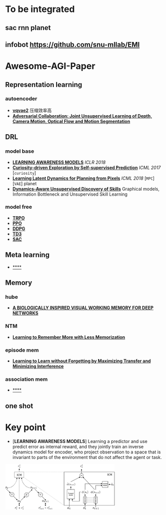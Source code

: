 
# To be integrated
## sac rnn planet
## infobot  https://github.com/snu-mllab/EMI
##
##
##



# Awesome-AGI-Paper
## Representation learning
### autoencoder
   - [**vqvae2**](https://github.com/rosinality/vq-vae-2-pytorch)  压缩效率高
   - [**Adversarial Collaboration: Joint Unsupervised Learning of Depth, Camera Motion, Optical  Flow and Motion Segmentation**](https://github.com/anuragranj/cc)
###
## DRL
### model base
   - [**LEARNING AWARENESS MODELS**](https://arxiv.org/pdf/1804.06318.pdf) *ICLR 2018* 
   - [**Curiosity-driven Exploration by Self-supervised Prediction**](https://pathak22.github.io/noreward-rl/resources/icml17.pdf) *ICML 2017* [`curiosity`]
   - [**Learning Latent Dynamics for Planning from Pixels**](https://arxiv.org/pdf/1811.04551.pdf) *ICML 2018* [`MPC`][`VAE`]  planet
   - [**Dynamics-Aware Unsupervised Discovery of Skills**](https://arxiv.org/pdf/1907.01657.pdf)   Graphical models, Information Bottleneck and Unsupervised Skill
Learning
### model free
   - [**TRPO**](https://arxiv.org/abs/1506.02438)
   - [**PPO**](https://arxiv.org/abs/1707.06347)
   - [**DDPG**](https://arxiv.org/abs/1509.02971)
   - [**TD3**](https://arxiv.org/abs/1802.09477)
   - [**SAC**](https://arxiv.org/abs/1801.01290)
## Meta learning
   - [****]()
## Memory
### hube
   - [**A BIOLOGICALLY INSPIRED VISUAL WORKING MEMORY FOR DEEP NETWORKS**](https://github.com/JingbinLiu/STAWM)
### NTM
   - [**Learning to Remember More with Less Memorization**](https://arxiv.org/abs/1901.01347/)
### episode mem 
   - [**Learning to Learn without Forgetting by Maximizing Transfer and Minimizing Interference**](https://github.com/mattriemer/mer)
### association mem
   - [****]()
## one shot

# Key point
- [**LEARNING AWARENESS MODELS**]
Learning a predictor and use predict error as internal reward, and they jointly train an inverse dynamics model for encoder, who project observation to a space that is invariant to parts of the environment that do not affect the agent or task. 

<img src="https://github.com/createamind/Awesome-AGI-Paper/blob/master/img/ICM_min-d1e454752470ec66bea6561d61f2d369d9d8f7fad92c0a3dcdc69614e5dd1f96.png" width="350" style="display:inline"/>
